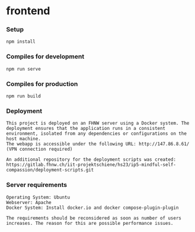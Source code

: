 # frontend


### Setup
```
npm install
```

### Compiles for development
```
npm run serve
```

### Compiles for production
```
npm run build
```

### Deployment
```
This project is deployed on an FHNW server using a Docker system. The deployment ensures that the application runs in a consistent environment, isolated from any dependencies or configurations on the host machine.
The webapp is accessible under the following URL: http://147.86.8.61/	(VPN connection required)

An additional repository for the deployment scripts was created:
https://gitlab.fhnw.ch/iit-projektschiene/hs23/ip5-mindful-self-compassion/deployment-scripts.git
```
### Server requirements
```
Operating System: Ubuntu
Webserver: Apache
Docker System: Install docker.io and docker compose-plugin-plugin

The requirements should be reconsidered as soon as number of users increases. The reason for this are possible performance issues.
```